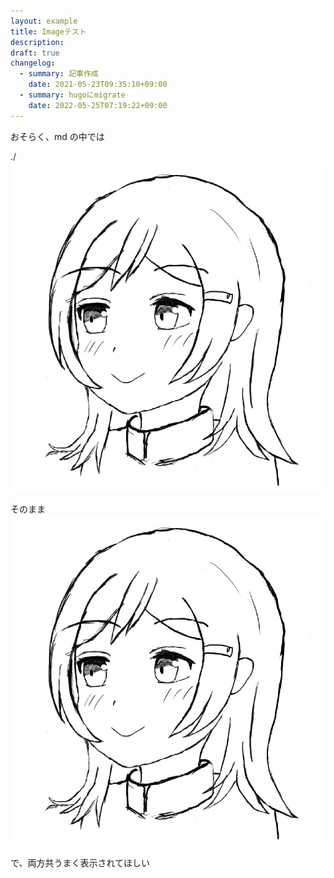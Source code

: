 ```yaml
---
layout: example
title: Imageテスト
description: 
draft: true
changelog:
  - summary: 記事作成
    date: 2021-05-23T09:35:10+09:00
  - summary: hugoにmigrate
    date: 2022-05-25T07:19:22+09:00
---
```


おそらく、md の中では

./
![./ pattern](./uta8a.png)

そのまま
![そのまま pattern](uta8a.png)

で、両方共うまく表示されてほしい
